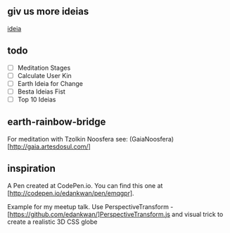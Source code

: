 ## giv us more ideias
[ideia](https://github.com/araguaci/earth-rainbow-bridge/issues)

## todo
-[ ] Meditation Stages
-[ ] Calculate User Kin
-[ ] Earth Ideia for Change
-[ ] Besta Ideias Fist
-[ ] Top 10 Ideias

## earth-rainbow-bridge
For meditation with Tzolkin Noosfera see: (GaiaNoosfera)[http://gaia.artesdosul.com/]

## inspiration 
A Pen created at CodePen.io. You can find this one at [http://codepen.io/edankwan/pen/emqgpr].

Example for my meetup talk. Use PerspectiveTransform - [https://github.com/edankwan/]PerspectiveTransform.js and visual trick to create a realistic 3D CSS globe
